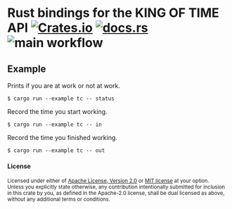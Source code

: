 # Rust bindings for the KING OF TIME API [![Crates.io](https://img.shields.io/crates/v/kingtime)](https://crates.io/crates/kingtime) [![docs.rs](https://img.shields.io/docsrs/kingtime)](https://docs.rs/kingtime/) ![main workflow](https://github.com/Idein/kingtime-rs/actions/workflows/main.yml/badge.svg)

## Example

Prints if you are at work or not at work.

```
$ cargo run --example tc -- status
```

Record the time you start working.

```
$ cargo run --example tc -- in
```

Record the time you finished working.

```
$ cargo run --example tc -- out
```

#### License

<sup>
Licensed under either of <a href="LICENSE-APACHE">Apache License, Version
2.0</a> or <a href="LICENSE-MIT">MIT license</a> at your option.
</sup>

<br>

<sub>
Unless you explicitly state otherwise, any contribution intentionally submitted
for inclusion in this crate by you, as defined in the Apache-2.0 license, shall
be dual licensed as above, without any additional terms or conditions.
</sub>
